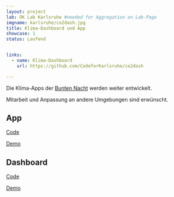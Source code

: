 ```yaml
---
layout: project
lab: OK Lab Karlsruhe #needed for Aggregation on Lab-Page
imgname: karlsruhe/co2dash.jpg
title: Klima-Dashboard und App
showcase: 1
status: Laufend


links:
  - name: Klima-Dashboard
    url: https://github.com/CodeforKarlsruhe/co2dash

---
```


Die Klima-Apps der [Bunten Nacht](/projekte/bunte-nacht/) werden weiter entwickelt. 

Mitarbeit und Anpassung an andere Umgebungen sind erwünscht.


## App
[Code](https://github.com/CodeforKarlsruhe/co2app)

[Demo](https://co2app.ok-lab-karlsruhe.de/)

## Dashboard
[Code](https://github.com/CodeforKarlsruhe/co2dash)

[Demo](https://co2dash.ok-lab-karlsruhe.de/)





